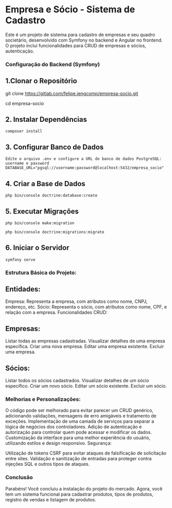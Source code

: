 # Empresa e Sócio - Sistema de Cadastro

Este é um projeto de sistema para cadastro de empresas e seu quadro societário, desenvolvido com Symfony no backend e Angular no frontend. O projeto inclui funcionalidades para CRUD de empresas e sócios, autenticação.

### Configuração do Backend (Symfony)

## 1.Clonar o Repositório

git clone https://gitlab.com/felipe.jengcomp/empresa-socio.git

   cd empresa-socio

## 2. Instalar Dependências

    composer install

## 3. Configurar Banco de Dados 

    Edite o arquivo .env e configure a URL do banco de dados PostgreSQL:
    username e password
    DATABASE_URL="pgsql://username:password@localhost:5432/empresa_socio"

## 4. Criar a Base de Dados

    php bin/console doctrine:database:create


## 5. Executar Migrações

    php bin/console make:migration
    
    php bin/console doctrine:migrations:migrate


## 6. Iniciar o Servidor

    symfony serve

### Estrutura Básica do Projeto:

## Entidades:

Empresa: Representa a empresa, com atributos como nome, CNPJ, endereço, etc.
Sócio: Representa o sócio, com atributos como nome, CPF, e relação com a empresa.
Funcionalidades CRUD:

## Empresas:
Listar todas as empresas cadastradas.
Visualizar detalhes de uma empresa específica.
Criar uma nova empresa.
Editar uma empresa existente.
Excluir uma empresa.
## Sócios:
Listar todos os sócios cadastrados.
Visualizar detalhes de um sócio específico.
Criar um novo sócio.
Editar um sócio existente.
Excluir um sócio.

### Melhorias e Personalizações:

O código pode ser melhorado para evitar parecer um CRUD genérico, adicionando validações, mensagens de erro amigáveis e tratamento de exceções.
Implementação de uma camada de serviços para separar a lógica de negócios dos controladores.
Adição de autenticação e autorização para controlar quem pode acessar e modificar os dados.
Customização da interface para uma melhor experiência do usuário, utilizando estilos e design responsivo.
Segurança:

Utilização de tokens CSRF para evitar ataques de falsificação de solicitação entre sites.
Validação e sanitização de entradas para proteger contra injeções SQL e outros tipos de ataques.

### Conclusão

Parabéns! Você concluiu a instalação do projeto do mercado. Agora, você tem um sistema funcional para cadastrar produtos, tipos de produtos, registro de vendas e listagem de produtos.